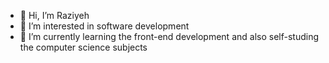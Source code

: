 - 👋 Hi, I’m Raziyeh
- 👀 I’m interested in software development
- 🌱 I’m currently learning the front-end development and also self-studing the computer science subjects
<!-- - 💞️ I’m looking to collaborate on  -->
<!-- - 📫 How to reach me ... -->

<!---
raaziyeh/raaziyeh is a ✨ special ✨ repository because its `README.md` (this file) appears on your GitHub profile.
You can click the Preview link to take a look at your changes.
--->
